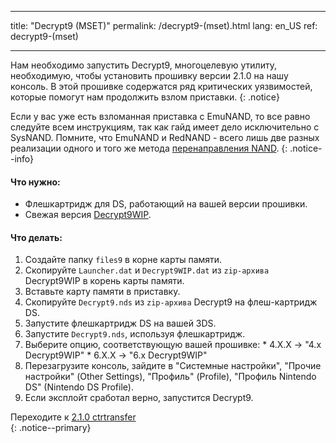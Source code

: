 * * *

title: "Decrypt9 (MSET)" permalink: /decrypt9-(mset).html lang: en_US ref: decrypt9-(mset)

* * *

Нам необходимо запустить Decrypt9, многоцелевую утилиту, необходимую, чтобы установить прошивку версии 2.1.0 на нашу консоль. В этой прошивке содержатся ряд критических уязвимостей, которые помогут нам продолжить взлом приставки. {: .notice}

Если у вас уже есть взломанная приставка с EmuNAND, то все равно следуйте всем инструкциям, так как гайд имеет дело исключительно с SysNAND. Помните, что EmuNAND и RedNAND - всего лишь две разных реализации одного и того же метода [перенаправления NAND](http://3dbrew.org/wiki/NAND_Redirection). {: .notice--info}

#### Что нужно:

* Флешкартридж для DS, работающий на вашей версии прошивки.
* Свежая версия [Decrypt9WIP](https://github.com/d0k3/Decrypt9WIP/releases/).

#### Что делать:

  1. Создайте папку `files9` в корне карты памяти.
  2. Скопируйте `Launcher.dat` и `Decrypt9WIP.dat` из `zip-архива` Decrypt9WIP в корень карты памяти.
  3. Вставьте карту памяти в приставку.
  4. Скопируйте `Decrypt9.nds` из `zip-архива` Decrypt9 на флеш-картридж DS.
  5. Запустите флешкартридж DS на вашей 3DS.
  6. Запустите `Decrypt9.nds`, используя флешкартридж.
  7. Выберите опцию, соответствующую вашей прошивке: 
    * 4.X.X -> "4.x Decrypt9WIP"
    * 6.X.X -> "6.x Decrypt9WIP"
  8. Перезагрузите консоль, зайдите в "Системные настройки", "Прочие настройки" (Other Settings), "Профиль" (Profile), "Профиль Nintendo DS" (Nintendo DS Profile).
  9. Если эксплойт сработал верно, запустится Decrypt9.

Переходите к [2.1.0 ctrtransfer](2.1.0-ctrtransfer)  
{: .notice--primary}